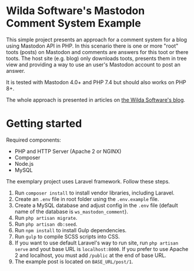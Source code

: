 # Wilda Software's Mastodon Comment System Example

This simple project presents an approach for a comment system for a blog using Mastodon API in PHP. In this scenario there is one or more "root" toots (posts) on Mastodon and comments are answers for this toot or there toots. The host site (e.g. blog) only downloads toots, presents them in tree view and providing a way to use an user's Mastodon account to post an answer.

It is tested with Mastodon 4.0+ and PHP 7.4 but should also works on PHP 8+.

The whole approach is presented in articles on [the Wilda Software's blog](https://wildasoftware.pl/blog).

# Getting started

Required components:

- PHP and HTTP Server (Apache 2 or NGINX)
- Composer
- Node.js
- MySQL

The exemplary project uses Laravel framework. Follow these steps.

1. Run `composer install` to install vendor libraries, including Laravel.
2. Create an `.env` file in root folder using the `.env.example` file.
3. Create a MySQL database and adjust config in the `.env` file (default name of the database is `ws_mastodon_comment`).
4. Run `php artisan migrate`.
5. Run `php artisan db:seed`.
6. Run `npm install` to install Gulp dependencies.
7. Run `gulp` to compile SCSS scripts into CSS.
8. If you want to use default Laravel's way to run site, run `php artisan serve` and yout base URL is `localhost:8000`. If you prefer to use Apache 2 and localhost, you must add `/public` at the end of base URL.
9. The example post is located on `BASE_URL/post/1`.